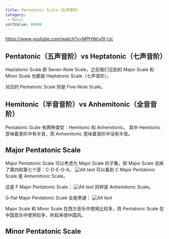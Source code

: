 ```yaml
---
title: Pentatonic Scale（五声音阶）
category:
 - Music
sortValue: 60006
---
```


https://www.youtube.com/watch?v=MPHWcy5I-Uc

## Pentatonic（五声音阶）vs Heptatonic（七声音阶）

Heptatonic Scale 即 Seven-Note Scale，之前我们见到的 Major Scale 和 Minor Scale 也都是 Heptatonic Scale（七声音阶）。

对应的 Pentatonic Scale 则是 Five-Note Scale。

## Hemitonic（半音音阶）vs Anhemitonic（全音音阶）

Pentatonic Scale 有两种类型：Hemitonic 和 Anhemitonic。
其中 Hemitonic 意味着音阶中有半音，而 Anhemitonic 意味着音阶中没有半音。

## Major Pentatonic Scale

Major Pentatonic Scale 可以考虑为 Major Scale 的子集，即 Major Scale 去掉了第四和第七个音：C-D-E-G-A。
![Alt text](image.png)
可以看到 C Major Pentatonic Scale 是 Anhemitonic Scale。

这是 F Major Pentatonic Scale：
![Alt text](image-1.png)
同样是 Anhemitonic Scale。

G-flat Major Pentatonic Scale 全是黑键：
![Alt text](image-2.png)

Major Scale 和 Minor Scale 在西方音乐中使用比较多，而 Pentatonic Scale 在中国音乐中使用较多，听起来很中国风。

## Minor Pentatonic Scale
